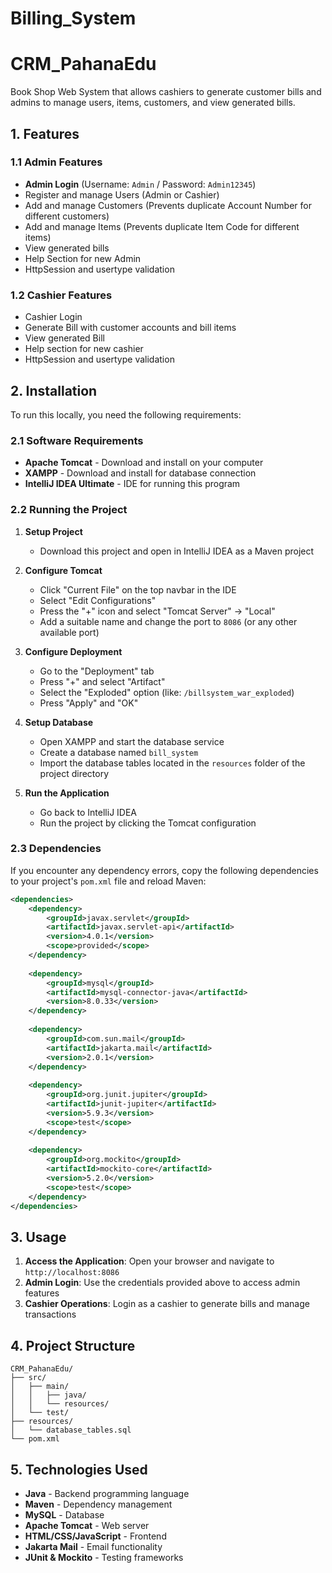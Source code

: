 # Billing_System




# CRM_PahanaEdu

Book Shop Web System that allows cashiers to generate customer bills and admins to manage users, items, customers, and view generated bills.

## 1. Features

### 1.1 Admin Features
- **Admin Login** (Username: `Admin` / Password: `Admin12345`)
- Register and manage Users (Admin or Cashier)
- Add and manage Customers (Prevents duplicate Account Number for different customers)
- Add and manage Items (Prevents duplicate Item Code for different items)
- View generated bills
- Help Section for new Admin
- HttpSession and usertype validation

### 1.2 Cashier Features
- Cashier Login
- Generate Bill with customer accounts and bill items
- View generated Bill
- Help section for new cashier
- HttpSession and usertype validation

## 2. Installation

To run this locally, you need the following requirements:

### 2.1 Software Requirements
- **Apache Tomcat** - Download and install on your computer
- **XAMPP** - Download and install for database connection
- **IntelliJ IDEA Ultimate** - IDE for running this program

### 2.2 Running the Project

1. **Setup Project**
   - Download this project and open in IntelliJ IDEA as a Maven project
   
2. **Configure Tomcat**
   - Click "Current File" on the top navbar in the IDE
   - Select "Edit Configurations"
   - Press the "+" icon and select "Tomcat Server" → "Local"
   - Add a suitable name and change the port to `8086` (or any other available port)
   
3. **Configure Deployment**
   - Go to the "Deployment" tab
   - Press "+" and select "Artifact"
   - Select the "Exploded" option (like: `/billsystem_war_exploded`)
   - Press "Apply" and "OK"

4. **Setup Database**
   - Open XAMPP and start the database service
   - Create a database named `bill_system`
   - Import the database tables located in the `resources` folder of the project directory

5. **Run the Application**
   - Go back to IntelliJ IDEA
   - Run the project by clicking the Tomcat configuration

### 2.3 Dependencies

If you encounter any dependency errors, copy the following dependencies to your project's `pom.xml` file and reload Maven:

```xml
<dependencies>
    <dependency>
        <groupId>javax.servlet</groupId>
        <artifactId>javax.servlet-api</artifactId>
        <version>4.0.1</version>
        <scope>provided</scope>
    </dependency>
    
    <dependency>
        <groupId>mysql</groupId>
        <artifactId>mysql-connector-java</artifactId>
        <version>8.0.33</version> 
    </dependency>
    
    <dependency>
        <groupId>com.sun.mail</groupId>
        <artifactId>jakarta.mail</artifactId>
        <version>2.0.1</version>
    </dependency>
    
    <dependency>
        <groupId>org.junit.jupiter</groupId>
        <artifactId>junit-jupiter</artifactId>
        <version>5.9.3</version>
        <scope>test</scope>
    </dependency>
    
    <dependency>
        <groupId>org.mockito</groupId>
        <artifactId>mockito-core</artifactId>
        <version>5.2.0</version>
        <scope>test</scope>
    </dependency>
</dependencies>
```

## 3. Usage

1. **Access the Application**: Open your browser and navigate to `http://localhost:8086`
2. **Admin Login**: Use the credentials provided above to access admin features
3. **Cashier Operations**: Login as a cashier to generate bills and manage transactions

## 4. Project Structure

```
CRM_PahanaEdu/
├── src/
│   ├── main/
│   │   ├── java/
│   │   └── resources/
│   └── test/
├── resources/
│   └── database_tables.sql
└── pom.xml
```

## 5. Technologies Used

- **Java** - Backend programming language
- **Maven** - Dependency management
- **MySQL** - Database
- **Apache Tomcat** - Web server
- **HTML/CSS/JavaScript** - Frontend
- **Jakarta Mail** - Email functionality
- **JUnit & Mockito** - Testing frameworks

